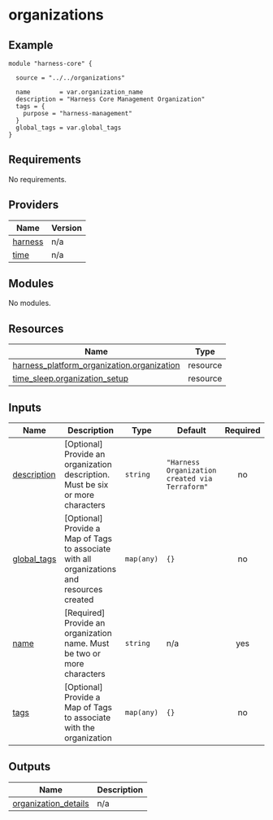 # organizations

## Example

```hcl
module "harness-core" {

  source = "../../organizations"

  name        = var.organization_name
  description = "Harness Core Management Organization"
  tags = {
    purpose = "harness-management"
  }
  global_tags = var.global_tags
}
```

## Requirements

No requirements.

## Providers

| Name | Version |
|------|---------|
| <a name="provider_harness"></a> [harness](#provider\_harness) | n/a |
| <a name="provider_time"></a> [time](#provider\_time) | n/a |

## Modules

No modules.

## Resources

| Name | Type |
|------|------|
| [harness_platform_organization.organization](https://registry.terraform.io/providers/harness/harness/latest/docs/resources/platform_organization) | resource |
| [time_sleep.organization_setup](https://registry.terraform.io/providers/hashicorp/time/latest/docs/resources/sleep) | resource |

## Inputs

| Name | Description | Type | Default | Required |
|------|-------------|------|---------|:--------:|
| <a name="input_description"></a> [description](#input\_description) | [Optional] Provide an organization description.  Must be six or more characters | `string` | `"Harness Organization created via Terraform"` | no |
| <a name="input_global_tags"></a> [global\_tags](#input\_global\_tags) | [Optional] Provide a Map of Tags to associate with all organizations and resources created | `map(any)` | `{}` | no |
| <a name="input_name"></a> [name](#input\_name) | [Required] Provide an organization name.  Must be two or more characters | `string` | n/a | yes |
| <a name="input_tags"></a> [tags](#input\_tags) | [Optional] Provide a Map of Tags to associate with the organization | `map(any)` | `{}` | no |

## Outputs

| Name | Description |
|------|-------------|
| <a name="output_organization_details"></a> [organization\_details](#output\_organization\_details) | n/a |
